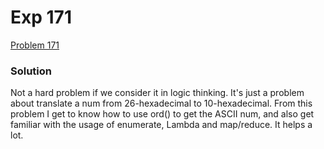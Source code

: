 # Exp 171
[Problem 171](https://leetcode.com/problems/excel-sheet-column-number/description/)

### Solution
Not a hard problem if we consider it in logic thinking. It's just a problem about translate a num from 26-hexadecimal to 10-hexadecimal.
From this problem I get to know how to use ord() to get the ASCII num, and also get familiar with the usage of enumerate, Lambda and map/reduce. It helps a lot. 